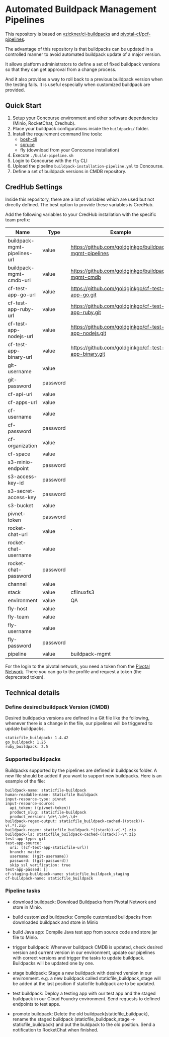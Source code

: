 # Automated Buildpack Management Pipelines

This repository is based on [vzickner/ci-buildpacks](https://github.com/vzickner/ci-buildpacks) and [pivotal-cf/pcf-pipelines](https://github.com/pivotal-cf/pcf-pipelines/tree/master/upgrade-buildpacks).

The advantage of this repository is that buildpacks can be updated in a controlled manner to avoid automated buildpack update of a major version.

It allows platform administrators to define a set of fixed buildpack versions so that they can get approval from a change process.

And it also provides a way to roll back to a previous buildpack version when the testing fails. It is useful especially when customized buildpack are provided.

## Quick Start

1. Setup your Concourse environment and other software dependancies (Minio, RocketChat, Credhub).
2. Place your buildpack configurations inside the `buildpacks/` folder.
3. Install the requirement command line tools:
   * [bosh-cli](https://github.com/cloudfoundry/bosh-cli)
   * [spruce](https://github.com/geofffranks/spruce)
   * fly (download from your Concourse installation)
4. Execute `./build-pipeline.sh`
5. Login to Concourse with the `fly` CLI
6. Upload the pipeline `buildpack-installation-pipeline.yml` to Concourse.
7. Define a set of buildpack versions in CMDB repository.

## CredHub Settings

Inside this repository, there are a lot of variables which are used but not directly defined.
The best option to provide these variables is CredHub.

Add the following variables to your CredHub installation with the specific team prefix:

| Name                          | Type     | Example                                                                                     |
|-------------------------------|----------|---------------------------------------------------------------------------------------------|
| buildpack-mgmt-pipelines-url  | value    | https://github.com/goldginkgo/buildpack-mgmt-pipelines                                      |
| buildpack-mgmt-cmdb-url       | value    | https://github.com/goldginkgo/buildpack-mgmt-cmdb                                           |
| cf-test-app-go-url            | value    | https://github.com/goldginkgo/cf-test-app-go.git                                            |
| cf-test-app-ruby-url          | value    | https://github.com/goldginkgo/cf-test-app-ruby.git                                          |
| cf-test-app-nodejs-url        | value    | https://github.com/goldginkgo/cf-test-app-nodejs.git                                        |
| cf-test-app-binary-url        | value    | https://github.com/goldginkgo/cf-test-app-binary.git                                        |
| git-username                  | value    |                                                                                             |
| git-password                  | password |                                                                                             |
| cf-api-uri                    | value    |                                                                                             |
| cf-apps-url                   | value    |                                                                                             |
| cf-username                   | value    |                                                                                             |
| cf-password                   | password |                                                                                             |
| cf-organization               | value    |                                                                                             |
| cf-space                      | value    |                                                                                             |
| s3-minio-endpoint             | password |                                                                                             |
| s3-access-key-id              | password |                                                                                             |
| s3-secret-access-key          | password |                                                                                             |
| s3-bucket                     | value    |                                                                                             |
| pivnet-token                  | password |                                                                                             |
| rocket-chat-url               | value    |                             `                                                               |
| rocket-chat-username          | value    |                                                                                             |
| rocket-chat-password          | password |                                                                                             |
| channel                       | value    |                                                                                             |
| stack                         | value    | cflinuxfs3                                                                                  |
| environment                   | value    | QA                                                                                          |
| fly-host                      | value    |                                                                                             |
| fly-team                      | value    |                                                                                             |
| fly-username                  | value    |                                                                                             |
| fly-password                  | password |                                                                                             |
| pipeline                      | value    | buildpack-mgmt                                                                              |

For the login to the pivotal network, you need a token from the [Pivotal Network](https://network.pivotal.io/).
There you can go to the profile and request a token (the deprecated token).

## Technical details

### Define desired buildpack Version (CMDB)
Desired buildpacks versions are defined in a Git file like the following, whenever there is a change in the file, our pipelines will be triggered to update buildpacks.
```
staticfile_buildpack: 1.4.42
go_buildpack: 1.25
ruby_buildpack: 2.5
```

### Supported buildpacks
Buildpacks supported by the pipelines are defined in buildpacks folder. A new file should be added if you want to support new buildpacks. Here is an example of the file:
```
buildpack-name: staticfile-buildpack
human-readable-name: Staticfile Buildpack
input-resource-type: pivnet
input-resource-source:
  api_token: ((pivnet-token))
  product_slug: staticfile-buildpack
  product_version: \d+\.\d+\.\d+
buildpack-regex-output: staticfile_buildpack-cached-((stack))-v(.*).zip
buildpack-regex: staticfile_buildpack.*((stack))-v(.*).zip
buildpack-ls: staticfile_buildpack-cached-((stack))-v*.zip
test-app-type: git
test-app-source:
  uri: ((cf-test-app-staticfile-url))
  branch: master
  username: ((git-username))
  password: ((git-password))
  skip_ssl_verification: true
test-app-passed: []
cf-staging-buildpack-name: staticfile_buildpack_staging
cf-buildpack-name: staticfile_buildpack
```

### Pipeline tasks
- download buildpack: Download Buildpacks from Pivotal Network and store in Minio.
- build customized buildpacks: Compile customized buildpacks from downloaded buildpack and store in Minio
- build Java app: Compile Java test app from source code and store jar file to Minio.

- trigger buildpack: Whenever buildpack CMDB is updated, check desired version and current version in our environment, update our pipelines with correct versions and trigger the tasks to update buildpack. Buildpacks will be updated one by one.
- stage buildpack: Stage a new buildpack with desired version in our environment. e.g. a new buildpack called staticfile_buildpack_stage will be added at the last position if staticfile buildpack are to be updated.
- test buildpack: Deploy a testing app with our test app and the staged buildpack in our Cloud Foundry environment. Send requests to defined endpoints to test apps.
- promote buildpack: Delete the old buildpack(staticfile_buildpack), rename the staged buildpack (staticfile_buildpack_stage -> staticfile_buildpack) and put the buldpack to the old position. Send a notification to RocketChat when finished.